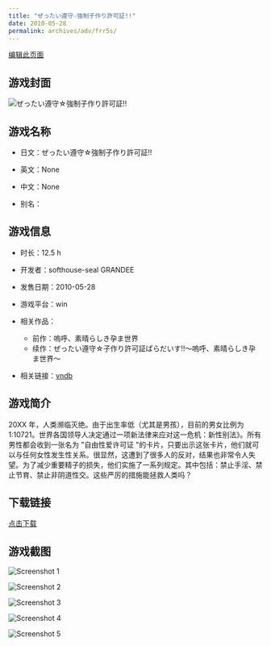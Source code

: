 ```yaml
---
title: "ぜったい遵守☆強制子作り許可証!!"
date: 2010-05-28
permalink: archives/adv/frr5s/
---
```

[编辑此页面](https://github.com/ACG-3/ADV3-source/blob/main/source/_posts/%E3%81%9C%E3%81%A3%E3%81%9F%E3%81%84%E9%81%B5%E5%AE%88%E2%98%86%E5%BC%B7%E5%88%B6%E5%AD%90%E4%BD%9C%E3%82%8A%E8%A8%B1%E5%8F%AF%E8%A8%BC%21%21.md)

## 游戏封面

![ぜったい遵守☆強制子作り許可証!!](https://pan.timero.xyz/d/onedrive/img_lib_001/%E3%81%9C%E3%81%A3%E3%81%9F%E3%81%84%E9%81%B5%E5%AE%88%E2%98%86%E5%BC%B7%E5%88%B6%E5%AD%90%E4%BD%9C%E3%82%8A%E8%A8%B1%E5%8F%AF%E8%A8%BC!!_cover.avif)


## 游戏名称

- 日文：ぜったい遵守☆強制子作り許可証!!
- 英文：None
- 中文：None

- 别名：


## 游戏信息

- 时长：12.5 h
- 开发者：softhouse-seal GRANDEE
- 发售日期：2010-05-28
- 游戏平台：win
- 相关作品：
   - 前作：嗚呼、素晴らしき孕ま世界
   - 续作：ぜったい遵守☆子作り許可証ぱらだいす!!～嗚呼、素晴らしき孕ま世界～

- 相关链接：[vndb](https://vndb.org/v4038)


## 游戏简介

20XX 年，人类濒临灭绝。由于出生率低（尤其是男孩），目前的男女比例为 1:10721。世界各国领导人决定通过一项新法律来应对这一危机：新性别法》。所有男性都会收到一张名为 "自由性爱许可证 "的卡片，只要出示这张卡片，他们就可以与任何女性发生性关系。很显然，这遭到了很多人的反对，结果也非常令人失望。为了减少重要精子的损失，他们实施了一系列规定。其中包括：禁止手淫、禁止节育、禁止非阴道性交。这些严厉的措施能拯救人类吗？




## 下载链接

[点击下载](https://pan.timero.xyz/onedrive/adv_lib_001/%E3%81%9C%E3%81%A3%E3%81%9F%E3%81%84%E9%81%B5%E5%AE%88%E2%98%86%E5%BC%B7%E5%88%B6%E5%AD%90%E4%BD%9C%E3%82%8A%E8%A8%B1%E5%8F%AF%E8%A8%BC%21%21)


## 游戏截图


![Screenshot 1](https://pan.timero.xyz/d/onedrive/img_lib_001/%E3%81%9C%E3%81%A3%E3%81%9F%E3%81%84%E9%81%B5%E5%AE%88%E2%98%86%E5%BC%B7%E5%88%B6%E5%AD%90%E4%BD%9C%E3%82%8A%E8%A8%B1%E5%8F%AF%E8%A8%BC!!_Screenshot_1.avif)

![Screenshot 2](https://pan.timero.xyz/d/onedrive/img_lib_001/%E3%81%9C%E3%81%A3%E3%81%9F%E3%81%84%E9%81%B5%E5%AE%88%E2%98%86%E5%BC%B7%E5%88%B6%E5%AD%90%E4%BD%9C%E3%82%8A%E8%A8%B1%E5%8F%AF%E8%A8%BC!!_Screenshot_2.avif)

![Screenshot 3](https://pan.timero.xyz/d/onedrive/img_lib_001/%E3%81%9C%E3%81%A3%E3%81%9F%E3%81%84%E9%81%B5%E5%AE%88%E2%98%86%E5%BC%B7%E5%88%B6%E5%AD%90%E4%BD%9C%E3%82%8A%E8%A8%B1%E5%8F%AF%E8%A8%BC!!_Screenshot_3.avif)

![Screenshot 4](https://pan.timero.xyz/d/onedrive/img_lib_001/%E3%81%9C%E3%81%A3%E3%81%9F%E3%81%84%E9%81%B5%E5%AE%88%E2%98%86%E5%BC%B7%E5%88%B6%E5%AD%90%E4%BD%9C%E3%82%8A%E8%A8%B1%E5%8F%AF%E8%A8%BC!!_Screenshot_4.avif)

![Screenshot 5](https://pan.timero.xyz/d/onedrive/img_lib_001/%E3%81%9C%E3%81%A3%E3%81%9F%E3%81%84%E9%81%B5%E5%AE%88%E2%98%86%E5%BC%B7%E5%88%B6%E5%AD%90%E4%BD%9C%E3%82%8A%E8%A8%B1%E5%8F%AF%E8%A8%BC!!_Screenshot_5.avif)

